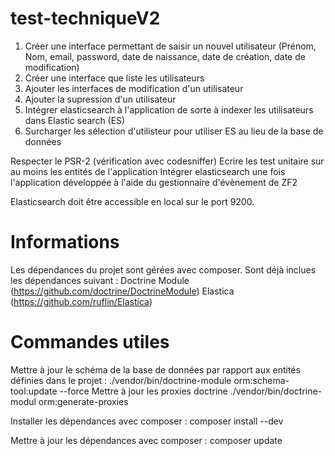 test-techniqueV2
================

1. Créer une interface permettant de saisir un nouvel utilisateur (Prénom, Nom, email, password, date de naissance, date de création, date de modification)
2. Créer une interface que liste les utilisateurs
3. Ajouter les interfaces de modification d'un utilisateur
4. Ajouter la supression d'un utilisateur
5. Intégrer elasticsearch à l'application de sorte à indexer les utilisateurs dans Elastic search (ES)
6. Surcharger les sélection d'utilisteur pour utiliser ES au lieu de la base de données

Respecter le PSR-2 (vérification avec codesniffer)
Ecrire les test unitaire sur au moins les entités de l'application
Intégrer elasticsearch une fois l'application développée à l'aide du gestionnaire d'évènement de ZF2

Elasticsearch doit être accessible en local sur le port 9200.

Informations
============

Les dépendances du projet sont gérées avec composer. Sont déjà inclues les dépendances suivant :
Doctrine Module (https://github.com/doctrine/DoctrineModule)
Elastica (https://github.com/ruflin/Elastica)

Commandes utiles
================

Mettre à jour le schéma de la base de données par rapport aux entités définies dans le projet :
./vendor/bin/doctrine-module orm:schema-tool:update --force
Mettre à jour les proxies doctrine
./vendor/bin/doctrine-modul orm:generate-proxies

Installer les dépendances avec composer :
composer install --dev

Mettre à jour les dépendances avec composer :
composer update
